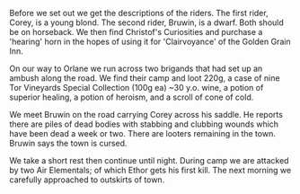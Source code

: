 Before we set out we get the descriptions of the riders. The first rider, Corey, is a young blond. The second rider, Bruwin, is a dwarf. Both should be on horseback. We then find Christof's Curiosities and purchase a 'hearing' horn in the hopes of using it for 'Clairvoyance' of the Golden Grain Inn.

On our way to Orlane we run across two brigands that had set up an ambush along the road. We find their camp and loot 220g, a case of nine Tor Vineyards Special Collection (100g ea) ~30 y.o. wine, a potion of superior healing, a potion of heroism, and a scroll of cone of cold.

We meet Bruwin on the road carrying Corey across his saddle. He reports there are piles of dead bodies with stabbing and clubbing wounds which have been dead a week or two. There are looters remaining in the town. Bruwin says the town is cursed.

We take a short rest then continue until night. During camp we are attacked by two Air Elementals; of which Ethor gets his first kill. The next morning we carefully approached to outskirts of town.
